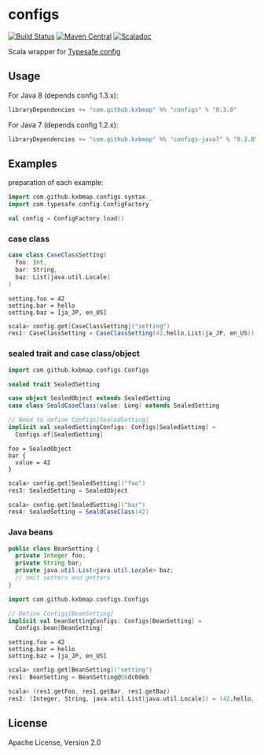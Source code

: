 configs
=======

[![Build Status](https://travis-ci.org/kxbmap/configs.svg?branch=master)](https://travis-ci.org/kxbmap/configs)
[![Maven Central](https://maven-badges.herokuapp.com/maven-central/com.github.kxbmap/configs_2.11/badge.svg)](https://maven-badges.herokuapp.com/maven-central/com.github.kxbmap/configs_2.11)
[![Scaladoc](http://javadoc-badge.appspot.com/com.github.kxbmap/configs_2.11.svg?label=scaladoc)](http://javadoc-badge.appspot.com/com.github.kxbmap/configs_2.11)

Scala wrapper for [Typesafe config](https://github.com/typesafehub/config)

Usage
-----

For Java 8 (depends config 1.3.x):
```scala
libraryDependencies += "com.github.kxbmap" %% "configs" % "0.3.0"
```

For Java 7 (depends config 1.2.x):
```scala
libraryDependencies += "com.github.kxbmap" %% "configs-java7" % "0.3.0"
```

Examples
--------

preparation of each example:
```scala
import com.github.kxbmap.configs.syntax._
import com.typesafe.config.ConfigFactory

val config = ConfigFactory.load()
```

### case class

```scala
case class CaseClassSetting(
  foo: Int,
  bar: String,
  baz: List[java.util.Locale]
)
```

```hocon
setting.foo = 42
setting.bar = hello
setting.baz = [ja_JP, en_US]
```

```scala
scala> config.get[CaseClassSetting]("setting")
res1: CaseClassSetting = CaseClassSetting(42,hello,List(ja_JP, en_US))
```

### sealed trait and case class/object

```scala
import com.github.kxbmap.configs.Configs

sealed trait SealedSetting

case object SealedObject extends SealedSetting
case class SealdCaseClass(value: Long) extends SealedSetting

// Need to define Configs[SealedSetting]
implicit val sealedSettingConfigs: Configs[SealedSetting] =
  Configs.of[SealedSetting]
```

```hocon
foo = SealedObject
bar {
  value = 42
}
```

```scala
scala> config.get[SealedSetting]("foo")
res3: SealedSetting = SealedObject

scala> config.get[SealedSetting]("bar")
res4: SealedSetting = SealdCaseClass(42)
```

### Java beans

```java
public class BeanSetting {
  private Integer foo;
  private String bar;
  private java.util.List<java.util.Locale> baz;
  // omit setters and getters
}
```

```scala
import com.github.kxbmap.configs.Configs

// Define Configs[BeanSetting]
implicit val beanSettingConfigs: Configs[BeanSetting] =
  Configs.bean[BeanSetting]
```

```hocon
setting.foo = 42
setting.bar = hello
setting.baz = [ja_JP, en_US]
```

```scala
scala> config.get[BeanSetting]("setting")
res1: BeanSetting = BeanSetting@56dc0deb

scala> (res1.getFoo, res1.getBar, res1.getBaz)
res2: (Integer, String, java.util.List[java.util.Locale]) = (42,hello,[ja_JP, en_US])
```


License
-------

Apache License, Version 2.0
